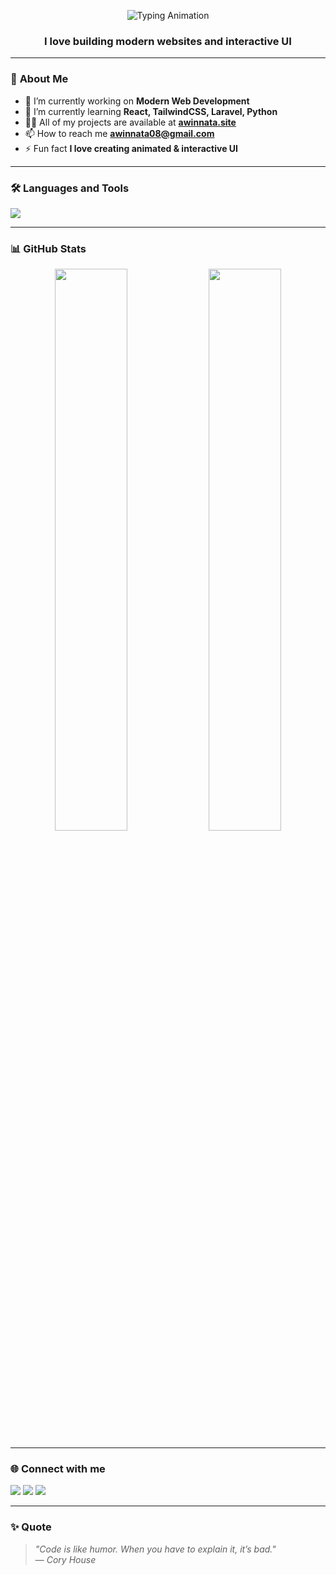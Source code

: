 <p align="center">
  <img src="https://readme-typing-svg.demolab.com?font=Poppins&size=28&pause=1000&color=9F51F7&width=500&lines=Hi%2C+I'm+Awin+Nata;Freelance+Web+Developer;React+%26+Tailwind+Enthusiast;Love+Building+Modern+UI" alt="Typing Animation" />
</p>

<h3 align="center">I love building modern websites and interactive UI</h3>

---

### 🚀 **About Me**
- 🔭 I’m currently working on **Modern Web Development**
- 🌱 I’m currently learning **React, TailwindCSS, Laravel, Python**
- 👨‍💻 All of my projects are available at **[awinnata.site](https://awinnata.site/)**
- 📫 How to reach me **awinnata08@gmail.com**
- ⚡ Fun fact **I love creating animated & interactive UI**

---

### 🛠 **Languages and Tools**
<p align="left">
  <img src="https://skillicons.dev/icons?i=html,css,js,react,tailwind,php,laravel,python,git,github,vscode" />
</p>

---

### 📊 **GitHub Stats**
<p align="center">
  <img width="48%" src="https://github-readme-stats.vercel.app/api?username=awinnata29&show_icons=true&theme=radical" />
  <img width="48%" src="https://github-readme-streak-stats.herokuapp.com/?user=awinnata29&theme=radical" />
</p>

---

### 🌐 **Connect with me**
<p align="left">
  <a href="https://linkedin.com" target="_blank"><img src="https://skillicons.dev/icons?i=linkedin" /></a>
  <a href="https://github.com/awinnata29" target="_blank"><img src="https://skillicons.dev/icons?i=github" /></a>
  <a href="https://instagram.com" target="_blank"><img src="https://skillicons.dev/icons?i=instagram" /></a>
</p>

---

### ✨ **Quote**
> *"Code is like humor. When you have to explain it, it’s bad."*  
— *Cory House*
